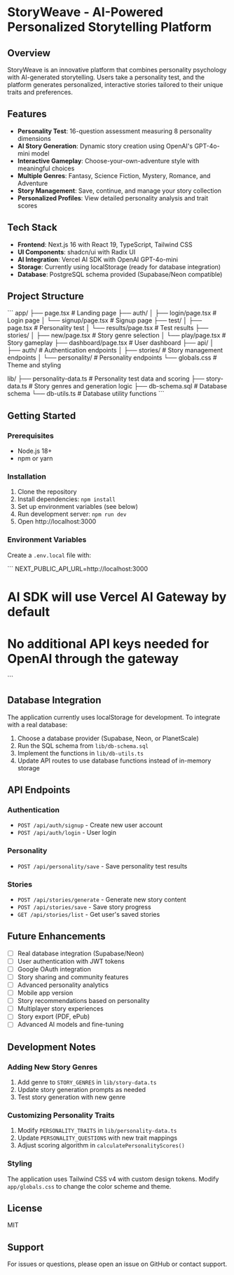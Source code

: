 # StoryWeave - AI-Powered Personalized Storytelling Platform

## Overview

StoryWeave is an innovative platform that combines personality psychology with AI-generated storytelling. Users take a personality test, and the platform generates personalized, interactive stories tailored to their unique traits and preferences.

## Features

- **Personality Test**: 16-question assessment measuring 8 personality dimensions
- **AI Story Generation**: Dynamic story creation using OpenAI's GPT-4o-mini model
- **Interactive Gameplay**: Choose-your-own-adventure style with meaningful choices
- **Multiple Genres**: Fantasy, Science Fiction, Mystery, Romance, and Adventure
- **Story Management**: Save, continue, and manage your story collection
- **Personalized Profiles**: View detailed personality analysis and trait scores

## Tech Stack

- **Frontend**: Next.js 16 with React 19, TypeScript, Tailwind CSS
- **UI Components**: shadcn/ui with Radix UI
- **AI Integration**: Vercel AI SDK with OpenAI GPT-4o-mini
- **Storage**: Currently using localStorage (ready for database integration)
- **Database**: PostgreSQL schema provided (Supabase/Neon compatible)

## Project Structure

\`\`\`
app/
├── page.tsx                 # Landing page
├── auth/
│   ├── login/page.tsx      # Login page
│   └── signup/page.tsx     # Signup page
├── test/
│   ├── page.tsx            # Personality test
│   └── results/page.tsx    # Test results
├── stories/
│   ├── new/page.tsx        # Story genre selection
│   └── play/page.tsx       # Story gameplay
├── dashboard/page.tsx      # User dashboard
├── api/
│   ├── auth/               # Authentication endpoints
│   ├── stories/            # Story management endpoints
│   └── personality/        # Personality endpoints
└── globals.css             # Theme and styling

lib/
├── personality-data.ts     # Personality test data and scoring
├── story-data.ts           # Story genres and generation logic
├── db-schema.sql           # Database schema
└── db-utils.ts             # Database utility functions
\`\`\`

## Getting Started

### Prerequisites

- Node.js 18+
- npm or yarn

### Installation

1. Clone the repository
2. Install dependencies: `npm install`
3. Set up environment variables (see below)
4. Run development server: `npm run dev`
5. Open http://localhost:3000

### Environment Variables

Create a `.env.local` file with:

\`\`\`
NEXT_PUBLIC_API_URL=http://localhost:3000
# AI SDK will use Vercel AI Gateway by default
# No additional API keys needed for OpenAI through the gateway
\`\`\`

## Database Integration

The application currently uses localStorage for development. To integrate with a real database:

1. Choose a database provider (Supabase, Neon, or PlanetScale)
2. Run the SQL schema from `lib/db-schema.sql`
3. Implement the functions in `lib/db-utils.ts`
4. Update API routes to use database functions instead of in-memory storage

## API Endpoints

### Authentication
- `POST /api/auth/signup` - Create new user account
- `POST /api/auth/login` - User login

### Personality
- `POST /api/personality/save` - Save personality test results

### Stories
- `POST /api/stories/generate` - Generate new story content
- `POST /api/stories/save` - Save story progress
- `GET /api/stories/list` - Get user's saved stories

## Future Enhancements

- [ ] Real database integration (Supabase/Neon)
- [ ] User authentication with JWT tokens
- [ ] Google OAuth integration
- [ ] Story sharing and community features
- [ ] Advanced personality analytics
- [ ] Mobile app version
- [ ] Story recommendations based on personality
- [ ] Multiplayer story experiences
- [ ] Story export (PDF, ePub)
- [ ] Advanced AI models and fine-tuning

## Development Notes

### Adding New Story Genres

1. Add genre to `STORY_GENRES` in `lib/story-data.ts`
2. Update story generation prompts as needed
3. Test story generation with new genre

### Customizing Personality Traits

1. Modify `PERSONALITY_TRAITS` in `lib/personality-data.ts`
2. Update `PERSONALITY_QUESTIONS` with new trait mappings
3. Adjust scoring algorithm in `calculatePersonalityScores()`

### Styling

The application uses Tailwind CSS v4 with custom design tokens. Modify `app/globals.css` to change the color scheme and theme.

## License

MIT

## Support

For issues or questions, please open an issue on GitHub or contact support.
